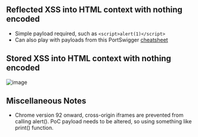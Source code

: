## Reflected XSS into HTML context with nothing encoded
- Simple payload required, such as `<script>alert(1)</script>`
- Can also play with payloads from this PortSwigger [cheatsheet](https://portswigger.net/web-security/cross-site-scripting/cheat-sheet#classic-vectors-xss-crypt)

## Stored XSS into HTML context with nothing encoded

![image](https://github.com/user-attachments/assets/bc19cd7d-f5f9-483c-82fd-65b85149f4d4)




 
## Miscellaneous Notes
- Chrome version 92 onward, cross-origin iframes are prevented from calling alert(). PoC payload needs to be altered, so using something like print() function. 
